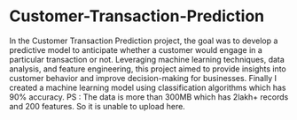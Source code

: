 # Customer-Transaction-Prediction
In the Customer Transaction Prediction project, the goal was to develop a predictive model to anticipate whether a customer would engage in a particular transaction or not. Leveraging machine learning techniques, data analysis, and feature engineering, this project aimed to provide insights into customer behavior and improve decision-making for businesses. Finally I created a machine learning  model using classification algorithms which has 90% accuracy.
PS : The data is more than 300MB which has 2lakh+ records and 200 features. So it is unable to upload here.
